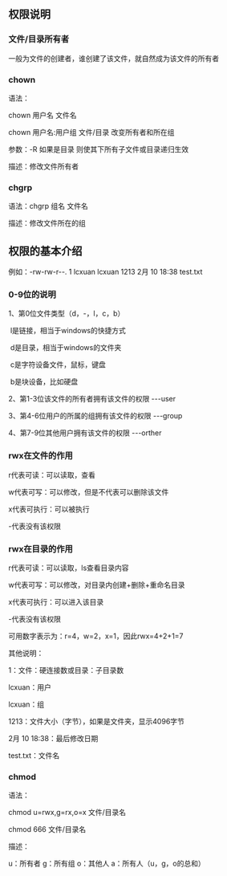 ## 权限说明

### 文件/目录所有者

一般为文件的创建者，谁创建了该文件，就自然成为该文件的所有者

### chown

语法：

chown 用户名 文件名

chown 用户名:用户组 文件/目录  改变所有者和所在组

参数：-R 如果是目录 则使其下所有子文件或目录递归生效

描述：修改文件所有者



### chgrp 

语法：chgrp 组名 文件名

描述：修改文件所在的组



## 权限的基本介绍

例如：-rw-rw-r--. 1 lcxuan lcxuan 1213 2月  10 18:38 test.txt

### 0-9位的说明

1、第0位文件类型（d，-，l，c，b）

​	l是链接，相当于windows的快捷方式

​	d是目录，相当于windows的文件夹

​	c是字符设备文件，鼠标，键盘

​	b是块设备，比如硬盘

2、第1-3位该文件的所有者拥有该文件的权限		---user

3、第4-6位用户的所属的组拥有该文件的权限		---group

4、第7-9位其他用户拥有该文件的权限					---orther



### rwx在文件的作用

r代表可读：可以读取，查看

w代表可写：可以修改，但是不代表可以删除该文件

x代表可执行：可以被执行

-代表没有该权限



### rwx在目录的作用

r代表可读：可以读取，ls查看目录内容

w代表可写：可以修改，对目录内创建+删除+重命名目录

x代表可执行：可以进入该目录

-代表没有该权限



可用数字表示为：r=4，w=2，x=1，因此rwx=4+2+1=7

其他说明：

1：文件：硬连接数或目录：子目录数

lcxuan：用户

lcxuan：组

1213：文件大小（字节），如果是文件夹，显示4096字节

2月  10 18:38：最后修改日期

test.txt：文件名



### chmod

语法：

chmod u=rwx,g=rx,o=x 文件/目录名

chmod 666 文件/目录名

描述：

u：所有者 g：所有组 o：其他人 a：所有人（u，g，o的总和） 

